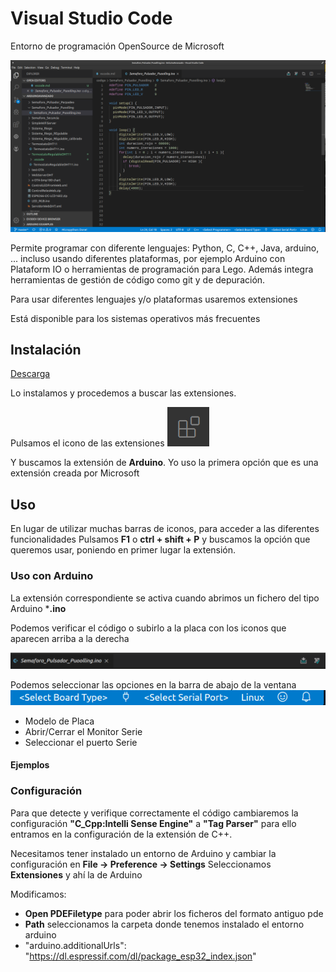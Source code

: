 # Visual Studio Code

Entorno de programación OpenSource de Microsoft

![](./images/vsCodeArduino.png)

Permite programar con diferente lenguajes: Python, C, C++, Java, arduino, ... incluso usando diferentes plataformas, por ejemplo Arduino con Plataform IO o herramientas de programación para Lego. Además integra herramientas de gestión de código como git y de depuración.

Para usar diferentes lenguajes y/o plataformas usaremos extensiones

Está disponible para los sistemas operativos más frecuentes

## Instalación

[Descarga](https://code.visualstudio.com/download)

Lo instalamos y procedemos a buscar las extensiones.

Pulsamos el icono de las extensiones ![](./images/IconoExtensionesVSCode.png)

Y buscamos la extensión de **Arduino**. Yo uso la primera opción que es una extensión creada por Microsoft


## Uso

En lugar de utilizar muchas barras de iconos, para acceder a las diferentes funcionalidades Pulsamos **F1** o **ctrl + shift + P** y buscamos la opción que queremos usar, poniendo en primer lugar la extensión. 

### Uso con Arduino

La extensión correspondiente se activa cuando abrimos un fichero del tipo Arduino ***.ino**

Podemos verificar el código o subirlo a la placa con los iconos que aparecen arriba a la derecha

![](./images/vsCodeArduinoVerificarSubir.png)

Podemos seleccionar las opciones en la barra de abajo de la ventana
![](./images/vsCodeArduinoSeleccionPlaca.png)

* Modelo de Placa
* Abrir/Cerrar el Monitor Serie
* Seleccionar el puerto Serie

#### Ejemplos

### Configuración

Para que detecte y verifique correctamente el código cambiaremos la configuración **"C_Cpp:Intelli Sense Engine"** a **"Tag Parser"** para ello entramos en la configuración de la extensión de C++. 


Necesitamos tener instalado un entorno de Arduino y cambiar la configuración en **File -> Preference -> Settings** Seleccionamos **Extensiones** y ahí la de Arduino

Modificamos:

* **Open PDEFiletype** para poder abrir los ficheros del formato antiguo pde 
* **Path** seleccionamos la carpeta donde tenemos instalado el entorno arduino
* "arduino.additionalUrls": "https://dl.espressif.com/dl/package_esp32_index.json"